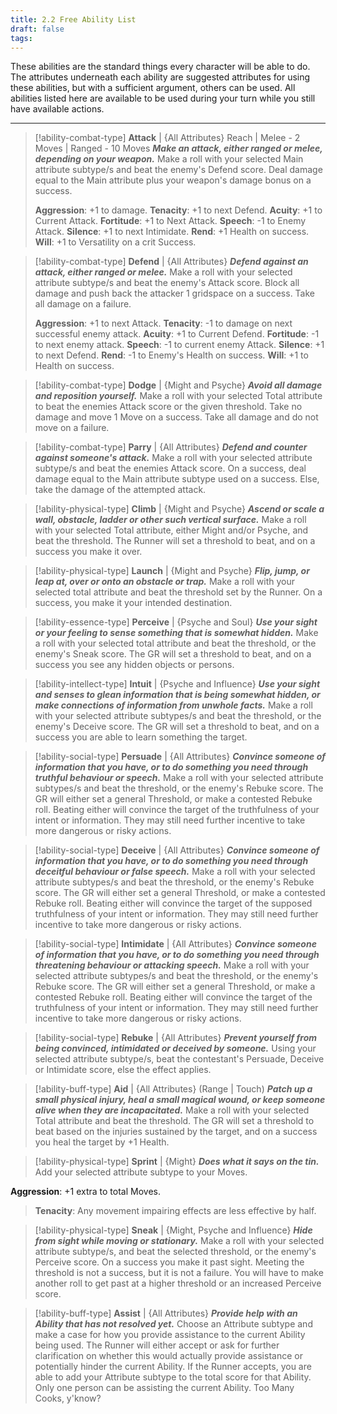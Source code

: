 ```yaml
---
title: 2.2 Free Ability List
draft: false
tags:
---
```

These abilities are the standard things every character will be able to do. The attributes underneath each ability are suggested attributes for using these abilities, but with a sufficient argument, others can be used.
All abilities listed here are available to be used during your turn while you still have available actions.

---

> [!ability-combat-type] **Attack** | {All Attributes}
> Reach | Melee - 2 Moves | Ranged - 10 Moves
> ***Make an attack, either ranged or melee, depending on your weapon.*** 
> Make a roll with your selected Main attribute subtype/s and beat the enemy's Defend score. 
> Deal damage equal to the Main attribute plus your weapon's damage bonus on a success.
> 
>**Aggression**: +1 to damage.
>**Tenacity**: +1 to next Defend.
>**Acuity**: +1 to Current Attack.
>**Fortitude**: +1 to Next Attack.
>**Speech**: -1 to Enemy Attack.
>**Silence**: +1 to next Intimidate.
>**Rend**: +1 Health on success.
>**Will**: +1 to Versatility on a crit Success.

> [!ability-combat-type] **Defend** | {All Attributes}
> ***Defend against an attack, either ranged or melee.***
> Make a roll with your selected attribute subtype/s and beat the enemy's Attack score.
> Block all damage and push back the attacker 1 gridspace on a success. Take all damage on a failure. 
>
>**Aggression**: +1 to next Attack.
>**Tenacity**: -1 to damage on next successful enemy attack.
>**Acuity**: +1 to Current Defend.
>**Fortitude**: -1 to next enemy attack.
>**Speech**: -1 to current enemy Attack.
>**Silence**: +1 to next Defend.
>**Rend**: -1 to Enemy's Health on success.
>**Will**: +1 to Health on success.

> [!ability-combat-type] **Dodge** | {Might and Psyche}
>***Avoid all damage and reposition yourself.***
>Make a roll with your selected Total attribute to beat the enemies Attack score or the given threshold.
>Take no damage and move 1 Move on a success.
>Take all damage and do not move on a failure.

> [!ability-combat-type] **Parry** | {All Attributes}
> ***Defend and counter against someone's attack.***
> Make a roll with your selected attribute subtype/s and beat the enemies Attack score. 
> On a success, deal damage equal to the Main attribute subtype used on a success.
> Else, take the damage of the attempted attack.

> [!ability-physical-type] **Climb** | {Might and Psyche}
> ***Ascend or scale a wall, obstacle, ladder or other such vertical surface.***
> Make a roll with your selected Total attribute, either Might and/or Psyche, and beat the threshold. 
> The Runner will set a threshold to beat, and on a success you make it over.

> [!ability-physical-type] **Launch** | {Might and Psyche}
> ***Flip, jump, or leap at, over or onto an obstacle or trap.***
> Make a roll with your selected total attribute and beat the threshold set by the Runner.
> On a success, you make it your intended destination.

> [!ability-essence-type] **Perceive** | {Psyche and Soul}
> ***Use your sight or your feeling to sense something that is somewhat hidden.*** 
> Make a roll with your selected total attribute and beat the threshold, or the enemy's Sneak score.
> The GR will set a threshold to beat, and on a success you see any hidden objects or persons. 

> [!ability-intellect-type] **Intuit** | {Psyche and Influence}
> ***Use your sight and senses to glean information that is being somewhat hidden, or make connections of information from unwhole facts.***
> Make a roll with your selected attribute subtypes/s and beat the threshold, or the enemy's Deceive score.
> The GR will set a threshold to beat, and on a success you are able to learn something the target.

> [!ability-social-type] **Persuade** | {All Attributes}
> ***Convince someone of information that you have, or to do something you need through truthful behaviour or speech.***
> Make a roll with your selected attribute subtypes/s and beat the threshold, or the enemy's Rebuke score.
> The GR will either set a general Threshold, or make a contested Rebuke roll.
> Beating either will convince the target of the truthfulness of your intent or information. They may still need further incentive to take more dangerous or risky actions.

> [!ability-social-type] **Deceive** | {All Attributes}
> ***Convince someone of information that you have, or to do something you need through deceitful behaviour or false speech.***
> Make a roll with your selected attribute subtypes/s and beat the threshold, or the enemy's Rebuke score.
> The GR will either set a general Threshold, or make a contested Rebuke roll.
> Beating either will convince the target of the supposed truthfulness of your intent or information. They may still need further incentive to take more dangerous or risky actions.

> [!ability-social-type] **Intimidate** | {All Attributes}
> ***Convince someone of information that you have, or to do something you need through threatening behaviour or attacking speech.***
> Make a roll with your selected attribute subtypes/s and beat the threshold, or the enemy's Rebuke score.
> The GR will either set a general Threshold, or make a contested Rebuke roll.
> Beating either will convince the target of the truthfulness of your intent or information. They may still need further incentive to take more dangerous or risky actions.

> [!ability-social-type] **Rebuke** | {All Attributes}
> ***Prevent yourself from being convinced, intimidated or deceived by someone.***
> Using your selected attribute subtype/s, beat the contestant's Persuade, Deceive or Intimidate score, else the effect applies.

> [!ability-buff-type] **Aid** | {All Attributes}
> (Range | Touch)
> ***Patch up a small physical injury, heal a small magical wound, or keep someone alive when they are incapacitated.*** 
> Make a roll with your selected Total attribute and beat the threshold.
> The GR will set a threshold to beat based on the injuries sustained by the target, and on a success you heal the target by +1 Health.

> [!ability-physical-type] **Sprint** | {Might}
> ***Does what it says on the tin.***
> Add your selected attribute subtype to your Moves.
>
**Aggression**: +1 extra to total Moves.
> **Tenacity**: Any movement impairing effects are less effective by half.
> 

> [!ability-physical-type] **Sneak** | {Might, Psyche and Influence}
> ***Hide from sight while moving or stationary.***
> Make a roll with your selected attribute subtype/s, and beat the selected threshold, or the enemy's Perceive score.
> On a success you make it past sight. Meeting the threshold is not a success, but it is not a failure. You will have to make another roll to get past at a higher threshold or an increased Perceive score.

> [!ability-buff-type] **Assist** | {All Attributes}
> ***Provide help with an Ability that has not resolved yet.*** 
> Choose an Attribute subtype and make a case for how you provide assistance to the current Ability being used.
> The Runner will either accept or ask for further clarification on whether this would actually provide assistance or potentially hinder the current Ability.
> If the Runner accepts, you are able to add your Attribute subtype to the total score for that Ability.
> Only one person can be assisting the current Ability. Too Many Cooks, y'know?